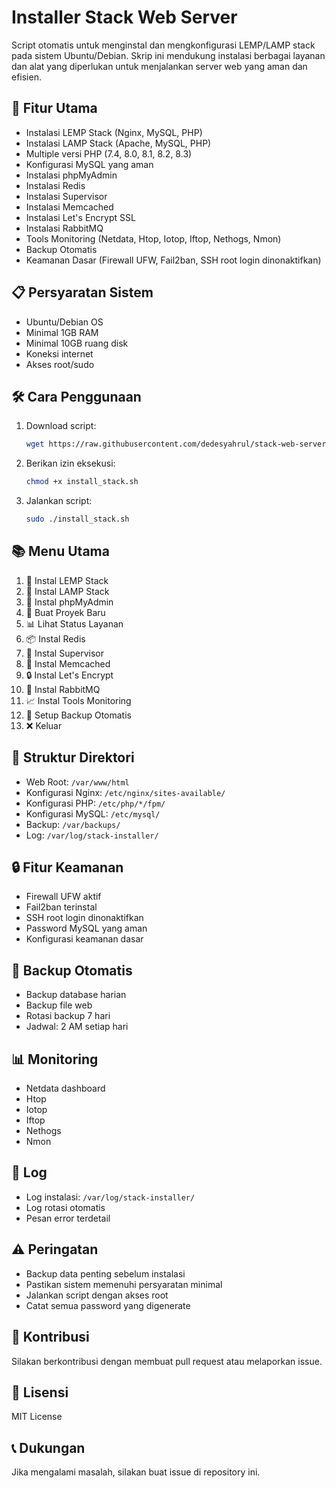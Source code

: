 # Installer Stack Web Server

Script otomatis untuk menginstal dan mengkonfigurasi LEMP/LAMP stack pada sistem Ubuntu/Debian. Skrip ini mendukung instalasi berbagai layanan dan alat yang diperlukan untuk menjalankan server web yang aman dan efisien.

## 🚀 Fitur Utama

- Instalasi LEMP Stack (Nginx, MySQL, PHP)
- Instalasi LAMP Stack (Apache, MySQL, PHP)
- Multiple versi PHP (7.4, 8.0, 8.1, 8.2, 8.3)
- Konfigurasi MySQL yang aman
- Instalasi phpMyAdmin
- Instalasi Redis
- Instalasi Supervisor
- Instalasi Memcached
- Instalasi Let's Encrypt SSL
- Instalasi RabbitMQ
- Tools Monitoring (Netdata, Htop, Iotop, Iftop, Nethogs, Nmon)
- Backup Otomatis
- Keamanan Dasar (Firewall UFW, Fail2ban, SSH root login dinonaktifkan)

## 📋 Persyaratan Sistem

- Ubuntu/Debian OS
- Minimal 1GB RAM
- Minimal 10GB ruang disk
- Koneksi internet
- Akses root/sudo

## 🛠️ Cara Penggunaan

1. Download script:
   ```bash
   wget https://raw.githubusercontent.com/dedesyahrul/stack-web-server/main/install_stack.sh
   ```

2. Berikan izin eksekusi:
   ```bash
   chmod +x install_stack.sh
   ```

3. Jalankan script:
   ```bash
   sudo ./install_stack.sh
   ```

## 📚 Menu Utama

1. 🚀 Instal LEMP Stack
2. 🌟 Instal LAMP Stack
3. 🔧 Instal phpMyAdmin
4. 📁 Buat Proyek Baru
5. 📊 Lihat Status Layanan
6. 📦 Instal Redis
7. 👥 Instal Supervisor
8. 💾 Instal Memcached
9. 🔒 Instal Let's Encrypt
10. 🐰 Instal RabbitMQ
11. 📈 Instal Tools Monitoring
12. 💽 Setup Backup Otomatis
13. ❌ Keluar

## 📂 Struktur Direktori

- Web Root: `/var/www/html`
- Konfigurasi Nginx: `/etc/nginx/sites-available/`
- Konfigurasi PHP: `/etc/php/*/fpm/`
- Konfigurasi MySQL: `/etc/mysql/`
- Backup: `/var/backups/`
- Log: `/var/log/stack-installer/`

## 🔒 Fitur Keamanan

- Firewall UFW aktif
- Fail2ban terinstal
- SSH root login dinonaktifkan
- Password MySQL yang aman
- Konfigurasi keamanan dasar

## 🔄 Backup Otomatis

- Backup database harian
- Backup file web
- Rotasi backup 7 hari
- Jadwal: 2 AM setiap hari

## 📊 Monitoring

- Netdata dashboard
- Htop
- Iotop
- Iftop
- Nethogs
- Nmon

## 📝 Log

- Log instalasi: `/var/log/stack-installer/`
- Log rotasi otomatis
- Pesan error terdetail

## ⚠️ Peringatan

- Backup data penting sebelum instalasi
- Pastikan sistem memenuhi persyaratan minimal
- Jalankan script dengan akses root
- Catat semua password yang digenerate

## 🤝 Kontribusi

Silakan berkontribusi dengan membuat pull request atau melaporkan issue.

## 📜 Lisensi

MIT License

## 📞 Dukungan

Jika mengalami masalah, silakan buat issue di repository ini.